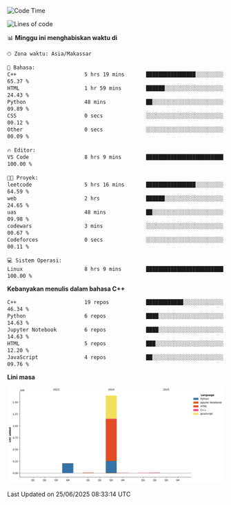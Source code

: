 <!--START_SECTION:waka-->
![Code Time](http://img.shields.io/badge/Code%20Time-288%20hrs%2053%20mins-blue)

![Lines of code](https://img.shields.io/badge/Sejak%20Hello%20World%20aku%20telah%20menulis-1.9%20million%20baris%20kode-blue)

📊 **Minggu ini menghabiskan waktu di** 

```text
🕑︎ Zona waktu: Asia/Makassar

💬 Bahasa: 
C++                      5 hrs 19 mins       ████████████████░░░░░░░░░   65.37 % 
HTML                     1 hr 59 mins        ██████░░░░░░░░░░░░░░░░░░░   24.43 % 
Python                   48 mins             ██░░░░░░░░░░░░░░░░░░░░░░░   09.89 % 
CSS                      0 secs              ░░░░░░░░░░░░░░░░░░░░░░░░░   00.12 % 
Other                    0 secs              ░░░░░░░░░░░░░░░░░░░░░░░░░   00.09 % 

🔥 Editor: 
VS Code                  8 hrs 9 mins        █████████████████████████   100.00 % 

🐱‍💻 Proyek: 
leetcode                 5 hrs 16 mins       ████████████████░░░░░░░░░   64.59 % 
web                      2 hrs               ██████░░░░░░░░░░░░░░░░░░░   24.65 % 
uas                      48 mins             ██░░░░░░░░░░░░░░░░░░░░░░░   09.98 % 
codewars                 3 mins              ░░░░░░░░░░░░░░░░░░░░░░░░░   00.67 % 
Codeforces               0 secs              ░░░░░░░░░░░░░░░░░░░░░░░░░   00.11 % 

💻 Sistem Operasi: 
Linux                    8 hrs 9 mins        █████████████████████████   100.00 % 
```

**Kebanyakan menulis dalam bahasa C++** 

```text
C++                      19 repos            ████████████░░░░░░░░░░░░░   46.34 % 
Python                   6 repos             ████░░░░░░░░░░░░░░░░░░░░░   14.63 % 
Jupyter Notebook         6 repos             ████░░░░░░░░░░░░░░░░░░░░░   14.63 % 
HTML                     5 repos             ███░░░░░░░░░░░░░░░░░░░░░░   12.20 % 
JavaScript               4 repos             ██░░░░░░░░░░░░░░░░░░░░░░░   09.76 % 
```



**Lini masa**

![Lines of Code chart](https://raw.githubusercontent.com/yusuf601/yusuf601/main/assets/bar_graph.png)


 Last Updated on 25/06/2025 08:33:14 UTC
<!--END_SECTION:waka-->

